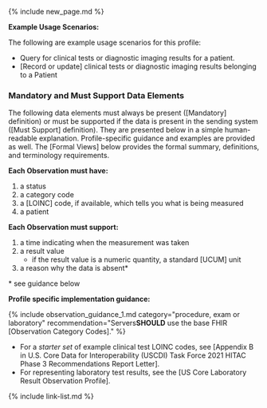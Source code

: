 {% include new_page.md %}

**Example Usage Scenarios:**

The following are example usage scenarios for this profile:

-  Query for clinical tests or diagnostic imaging results for a patient.
-  [Record or update] clinical tests or diagnostic imaging results belonging to a Patient

### Mandatory and Must Support Data Elements


The following data elements must always be present ([Mandatory] definition) or must be supported if the data is present in the sending system ([Must Support] definition). They are presented below in a simple human-readable explanation. Profile-specific guidance and examples are provided as well. The [Formal Views] below provides the formal summary, definitions, and terminology requirements.

**Each Observation must have:**

1.   a status
2.   a category code
3.   a [LOINC] code, if available, which tells you what is being measured
4.   a patient

**Each Observation must support:**

1. a time indicating when the measurement was taken
2. a result value
   - if the result value is a numeric quantity, a standard [UCUM] unit
3. a reason why the data is absent*

\* see guidance below

**Profile specific implementation guidance:**

{% include observation_guidance_1.md category="procedure, exam or laboratory" recommendation="Servers**SHOULD** use the base FHIR [Observation Category Codes]." %}
- For a *starter set* of example clinical test LOINC codes, see [Appendix B in U.S. Core Data for Interoperability (USCDI) Task Force 2021 HITAC Phase 3 Recommendations Report Letter].
- For representing laboratory test results, see the [US Core Laboratory Result Observation Profile].

{% include link-list.md %}
